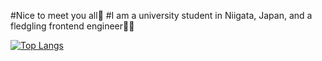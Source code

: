 #Nice to meet you all🙌
#I am a university student in Niigata, Japan, and a fledgling frontend engineer🙍‍♂️

[![Top Langs](https://github-readme-stats.vercel.app/api/top-langs/?username={}
)](https://github.com/anuraghazra/github-readme-stats)
